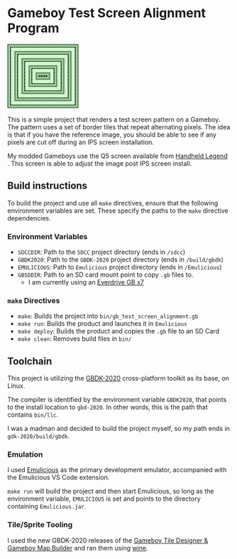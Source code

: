 # Gameboy Test Screen Alignment Program

![Test Screen Alignment](./img/screenshots/pattern.png)

This is a simple project that renders a test screen pattern on a Gameboy.
The pattern uses a set of border tiles that repeat alternating pixels. The idea
is that if you have the reference image, you should be able to see if any pixels
are cut off during an IPS screen installation.

My modded Gameboys use the Q5 screen available from
[Handheld Legend](https://handheldlegend.com/products/game-boy-dmg-ips-lcd-v4-front-pcb-hispeedido)
. This screen is able to adjust the image post IPS screen install.

## Build instructions
To build the project and use all `make` directives, ensure that the
following environment variables are set. These specify the paths to
the `make` directive dependencies.

### Environment Variables

- `SDCCDIR`: Path to the `SDCC` project directory (ends in `/sdcc`)
- `GBDK2020`: Path to the `GBDK-2020` project directory (ends in `/build/gbdk`)
- `EMULICIOUS`: Path to `Emulicious` project directory (ends in `/Emulicious`)
- `GBSDDIR`: Path to an SD card mount point to copy `.gb` files to.
    - I am currently using an [Everdrive GB x7](https://krikzz.com/our-products/cartridges/edgbx7.html)

### `make` Directives
- `make`: Builds the project into `bin/gb_test_screen_alignment.gb`
- `make run`: Builds the product and launches it in `Emulicious`
- `make deploy`: Builds the product and copies the `.gb` file to an SD Card
- `make clean`: Removes build files in `bin/`

## Toolchain
This project is utilizing the [GBDK-2020](https://github.com/gbdk-2020/gbdk-2020)
cross-platform toolkit as its base, on Linux.

The compiler is identified by the environment variable `GBDK2020`, that
points to the install location to `gbd-2020`. In other words, this is the path
that contains `bin/llc`.

I was a madman and decided to build the project myself, so my path ends in
`gdk-2020/build/gbdk`.

### Emulation
I used [Emulicious](https://emulicious.net/) as the primary development 
emulator, accompanied with the Emulicious VS Code extension.

`make run` will build the project and then start Emulicious, so long as the 
environment variable, `EMULICIOUS` is set and points to the directory
containing `Emulicious.jar`.

### Tile/Sprite Tooling
I used the new GBDK-2020 releases of the
[Gameboy Tile Designer & Gameboy Map Builder](https://github.com/gbdk-2020/GBTD_GBMB)
and ran them using [wine](https://www.winehq.org/).
